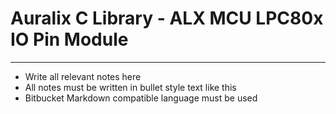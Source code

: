 # Auralix C Library - ALX MCU LPC80x IO Pin Module
---
- Write all relevant notes here
- All notes must be written in bullet style text like this
- Bitbucket Markdown compatible language must be used
